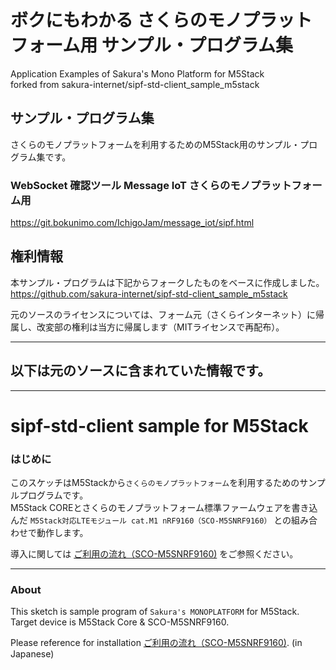 # ボクにもわかる さくらのモノプラットフォーム用 サンプル・プログラム集
Application Examples of Sakura's Mono Platform for M5Stack  
forked from sakura-internet/sipf-std-client_sample_m5stack  

## サンプル・プログラム集
さくらのモノプラットフォームを利用するためのM5Stack用のサンプル・プログラム集です。  


### WebSocket 確認ツール Message IoT さくらのモノプラットフォーム用
  https://git.bokunimo.com/IchigoJam/message_iot/sipf.html

## 権利情報
本サンプル・プログラムは下記からフォークしたものをベースに作成しました。  
  https://github.com/sakura-internet/sipf-std-client_sample_m5stack

元のソースのライセンスについては、フォーム元（さくらインターネット）に帰属し、改変部の権利は当方に帰属します（MITライセンスで再配布）。  


-------------------------------------------------------------------------------------------------------
## 以下は元のソースに含まれていた情報です。  
-------------------------------------------------------------------------------------------------------
# sipf-std-client sample for M5Stack

### はじめに

このスケッチはM5Stackから`さくらのモノプラットフォーム`を利用するためのサンプルプログラムです。  
M5Stack COREとさくらのモノプラットフォーム標準ファームウェアを書き込んだ `M5Stack対応LTEモジュール cat.M1 nRF9160（SCO-M5SNRF9160）` との組み合わせで動作します。

導入に関しては [ご利用の流れ（SCO-M5SNRF9160)](https://manual.sakura.ad.jp/cloud/iotpf-beta/getting-started/gs-scom5snrf9160-beta.html) をご参照ください。

---

### About

This sketch is sample program of `Sakura's MONOPLATFORM` for M5Stack.  
Target device is M5Stack Core & SCO-M5SNRF9160.

Please reference for installation [ご利用の流れ（SCO-M5SNRF9160)](https://manual.sakura.ad.jp/cloud/iotpf-beta/getting-started/gs-scom5snrf9160-beta.html). (in Japanese)
